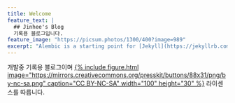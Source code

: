 ```yaml
---
title: Welcome
feature_text: |
  ## Jinhee's Blog
  기록용 블로그입니다.
feature_image: "https://picsum.photos/1300/400?image=989"
excerpt: "Alembic is a starting point for [Jekyll](https://jekyllrb.com/) projects. Rather than starting from scratch, this boilerplate is designed to get the ball rolling immediately. Install it, configure it, tweak it, push it."
---
```

개발중 기록용 블로그이며 [{% include figure.html image="https://mirrors.creativecommons.org/presskit/buttons/88x31/png/by-nc-sa.png" caption="CC BY-NC-SA" width="100" height="30" %}](https://creativecommons.org/licenses/by-nc-sa/2.0/) 라이센스를 따릅니다.
